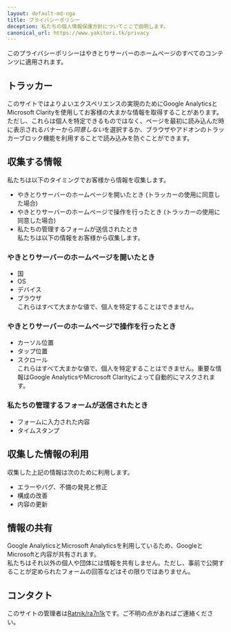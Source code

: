 ```yaml
---
layout: default-md-nga
title: プライバシーポリシー
deception: 私たちの個人情報保護方針についてここで説明します。
canonical_url: https://www.yakitori.tk/privacy
---
```

このプライバシーポリシーはやきとりサーバーのホームページのすべてのコンテンツに適用されます。

## トラッカー
このサイトではよりよいエクスペリエンスの実現のためにGoogle AnalyticsとMicrosoft Clarityを使用してお客様の大まかな情報を取得することがあります。  
ただし、これらは個人を特定できるものではなく、ページを最初に読み込んだ時に表示されるバナーから*同意しない*を選択するか、ブラウザやアドオンのトラッカーブロック機能を利用することで読み込みを防ぐことができます。

## 収集する情報
私たちは以下のタイミングでお客様から情報を収集します。
- やきとりサーバーのホームページを開いたとき (トラッカーの使用に同意した場合)
- やきとりサーバーのホームページで操作を行ったとき (トラッカーの使用に同意した場合)
- 私たちの管理するフォームが送信されたとき  
私たちは以下の情報をお客様から収集します。  
### やきとりサーバーのホームページを開いたとき
- 国
- OS
- デバイス
- ブラウザ  
これらはすべて大まかな値で、個人を特定することはできません。  
### やきとりサーバーのホームページで操作を行ったとき
- カーソル位置
- タップ位置
- スクロール  
これらはすべて大まかな値で、個人を特定することはできません。重要な情報はGoogle AnalyticsやMicrosoft Clarityによって自動的にマスクされます。  
### 私たちの管理するフォームが送信されたとき
- フォームに入力された内容
- タイムスタンプ

## 収集した情報の利用
収集した上記の情報は次のために利用します。
- エラーやバグ、不備の発見と修正
- 構成の改善
- 内容の更新

## 情報の共有
Google AnalyticsとMicrosoft Analyticsを利用しているため、GoogleとMicrosoftと内容が共有されます。  
私たちはそれ以外の個人や団体には情報を共有しません。ただし、事前で公開することが定められたフォームの回答などはその限りではありません。

## コンタクト
このサイトの管理者は<a href="https://discordapp.com/users/944774508131278878">Ratnik/ra7n1k</a>です。ご不明の点があればご連絡ください。